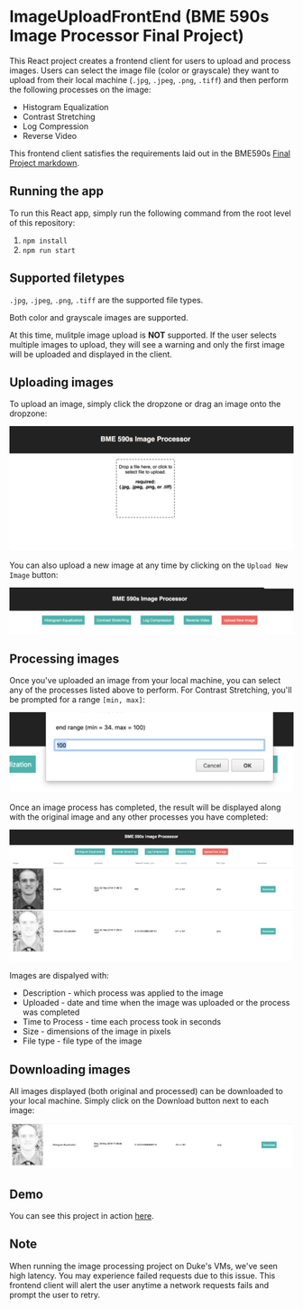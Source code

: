 # ImageUploadFrontEnd (BME 590s Image Processor Final Project)
This React project creates a frontend client for users to upload and process images. Users can select the image file (color or grayscale) they want to upload from their local machine (`.jpg`, `.jpeg`, `.png`, `.tiff`) and then perform the following processes on the image:
* Histogram Equalization
* Contrast Stretching
* Log Compression
* Reverse Video

This frontend client satisfies the requirements laid out in the BME590s [Final Project markdown](https://github.com/mlp6/Medical-Software-Design/blob/master/FinalProjects/ImageProcessorS18/ImageProcessorS18.md).

## Running the app
To run this React app, simply run the following command from the root level of this repository:  
1) `npm install`  
2) `npm run start`

## Supported filetypes
`.jpg`, `.jpeg`, `.png`, `.tiff` are the supported file types.

Both color and grayscale images are supported.

At this time, mulitple image upload is **NOT** supported. If the user selects multiple images to upload, they will see a warning and only the first image will be uploaded and displayed in the client.

## Uploading images
To upload an image, simply click the dropzone or drag an image onto the dropzone:

![upload](readme_assets/upload.png)


You can also upload a new image at any time by clicking on the `Upload New Image` button:

![new_upload](readme_assets/new_upload.png)

## Processing images
Once you've uploaded an image from your local machine, you can select any of the processes listed above to perform. For Contrast Stretching, you'll be prompted for a range `[min, max]`:

![end_range](readme_assets/end_range.png)

Once an image process has completed, the result will be displayed along with the original image and any other processes you have completed:

![processed](readme_assets/processed.png)

Images are dispalyed with:
* Description - which process was applied to the image
* Uploaded - date and time when the image was uploaded or the process was completed
* Time to Process - time each process took in seconds
* Size - dimensions of the image in pixels
* File type - file type of the image

## Downloading images
All images displayed (both original and processed) can be downloaded to your local machine. Simply click on the Download button next to each image:

![download](readme_assets/download.png)

## Demo
You can see this project in action [here](https://www.youtube.com/watch?v=XBfCQs_Pox0&feature=youtu.be).

## Note
When running the image processing project on Duke's VMs, we've seen high latency. You may experience failed requests due to this issue. This frontend client will alert the user anytime a network requests fails and prompt the user to retry.
